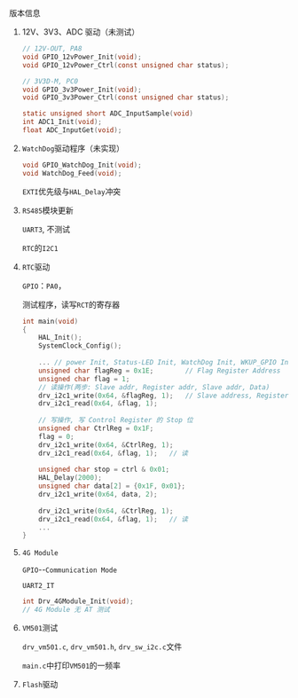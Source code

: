 版本信息

1. 12V、3V3、ADC 驱动（未测试）
   ```c
   // 12V-OUT, PA8
   void GPIO_12vPower_Init(void);
   void GPIO_12vPower_Ctrl(const unsigned char status);
   
   // 3V3D-M, PC0
   void GPIO_3v3Power_Init(void);
   void GPIO_3v3Power_Ctrl(const unsigned char status);
   
   static unsigned short ADC_InputSample(void)
   int ADC1_Init(void);
   float ADC_InputGet(void);
   ```

2. `WatchDog`驱动程序（未实现）

   ```c
   void GPIO_WatchDog_Init(void);
   void WatchDog_Feed(void);
   ```

   `EXTI`优先级与`HAL_Delay`冲突

3. `RS485`模块更新

   `UART3`,  不测试

   `RTC`的`I2C1`

4. `RTC`驱动

   `GPIO`：`PA0`，

   测试程序，读写`RCT`的寄存器

   ```c
   int main(void)
   {
       HAL_Init();
       SystemClock_Config();
       
       ... // power Init, Status-LED Init, WatchDog Init, WKUP_GPIO Init, I2C1 Init
       unsigned char flagReg = 0x1E;		// Flag Register Address	
       unsigned char flag = 1;
       // 读操作(两步: Slave addr, Register addr, Slave addr, Data)
       drv_i2c1_write(0x64, &flagReg, 1);	// Slave address, Register address
       drv_i2c1_read(0x64, &flag, 1);
       
       // 写操作, 写 Control Register 的 Stop 位
       unsigned char CtrlReg = 0x1F;
       flag = 0;
       drv_i2c1_write(0x64, &CtrlReg, 1);
       drv_i2c1_read(0x64, &flag, 1);	// 读
       
       unsigned char stop = ctrl & 0x01;
       HAL_Delay(2000);
       unsigned char data[2] = {0x1F, 0x01};
       drv_i2c1_write(0x64, data, 2);
       
       drv_i2c1_write(0x64, &CtrlReg, 1);
       drv_i2c1_read(0x64, &flag, 1);	// 读
       ...
   }
   ```

5. `4G Module`

   `GPIO`--`Communication Mode`

   `UART2_IT`

   ```c
   int Drv_4GModule_Init(void);
   // 4G Module 无 AT 测试
   ```

6. `VM501`测试

   `drv_vm501.c`, `drv_vm501.h`, `drv_sw_i2c.c`文件

   `main.c`中打印`VM501`的一频率
   
7. `Flash`驱动
